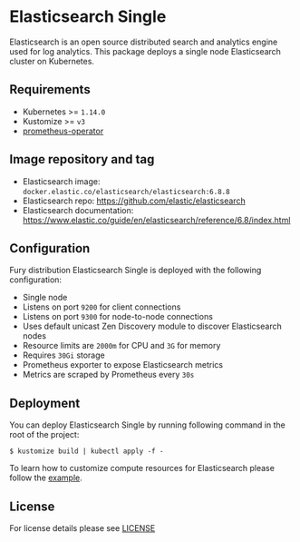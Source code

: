 # Elasticsearch Single

Elasticsearch is an open source distributed search and analytics engine used for
log analytics. This package deploys a single node Elasticsearch cluster on
Kubernetes.

## Requirements

- Kubernetes >= `1.14.0`
- Kustomize >= `v3`
- [prometheus-operator](https://github.com/sighup-io/fury-kubernetes-monitoring/tree/master/katalog/prometheus-operator)


## Image repository and tag

* Elasticsearch image: `docker.elastic.co/elasticsearch/elasticsearch:6.8.8`
* Elasticsearch repo: https://github.com/elastic/elasticsearch
* Elasticsearch documentation: https://www.elastic.co/guide/en/elasticsearch/reference/6.8/index.html


## Configuration

Fury distribution Elasticsearch Single is deployed with the following configuration:

- Single node
- Listens on port `9200` for client connections
- Listens on port `9300` for node-to-node connections
- Uses default unicast Zen Discovery module to discover Elasticsearch nodes
- Resource limits are `2000m` for CPU and `3G` for memory
- Requires `30Gi` storage
- Prometheus exporter to expose Elasticsearch metrics
- Metrics are scraped by Prometheus every `30s`


## Deployment

You can deploy Elasticsearch Single by running following command in the root of
the project:

```shell
$ kustomize build | kubectl apply -f -
```

To learn how to customize compute resources for Elasticsearch please follow the
[example](../../examples/elasticsearch-resources).


## License

For license details please see [LICENSE](../../LICENSE)
